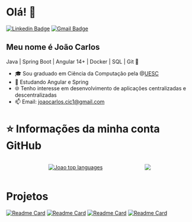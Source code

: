 <h1>Olá! 👋</h1>

[![Linkedin Badge](https://img.shields.io/badge/-LinkedIn-6633cc?style=flat-square&logo=Linkedin&logoColor=white&link=https://www.linkedin.com/in/joaocarlosjr/)](https://www.linkedin.com/in/joaocarlosjr/)
[![Gmail Badge](https://img.shields.io/badge/-joaocarlos.cic1@gmail.com-6633cc?style=flat-square&logo=Gmail&logoColor=white&link=mailto:joaocarlos.cic1@gmail.com)](mailto:joaocarlos.cic1@gmail.com)

## Meu nome é João Carlos
Java | Spring Boot | Angular 14+ | Docker | SQL | Git 🚀
- 🎓 Sou graduado em Ciência da Computação pela @[UESC](http://www.uesc.br/)
- 🌱 Estudando Angular e Spring
- 🌐 Tenho interesse em desenvolvimento de aplicações centralizadas e descentralizadas
- 📫 Email: joaocarlos.cic1@gmail.com

# ⭐ Informações da minha conta GitHub
<div style="display: flex;align-items: center; justify-content: space-evenly" >

[![Joao top languages](https://github-readme-stats.vercel.app/api/top-langs/?username=joaocarlosjunior&theme=blue-white)](https://github.com/anuraghazra/github-readme-stats)

<a href=""> <img align="center" src="https://github-readme-stats-sigma-five.vercel.app/api?username=joaocarlosjunior&show_icons=true&theme=radical"/> </a>

 </div>

 # Projetos

[![Readme Card](https://github-readme-stats.vercel.app/api/pin/?username=joaocarlosjunior&repo=rmi-quatro-em-linha)](https://github.com/joaocarlosjunior/rmi-quatro-em-linha)
[![Readme Card](https://github-readme-stats.vercel.app/api/pin/?username=joaocarlosjunior&repo=spring-security-jwt)](https://github.com/joaocarlosjunior/spring-security-jwt)
[![Readme Card](https://github-readme-stats.vercel.app/api/pin/?username=joaocarlosjunior&repo=agenda-contatos)](https://github.com/joaocarlosjunior/agenda-contatos)
[![Readme Card](https://github-readme-stats.vercel.app/api/pin/?username=joaocarlosjunior&repo=user-registration-api)](https://github.com/joaocarlosjunior/user-registration-api)
